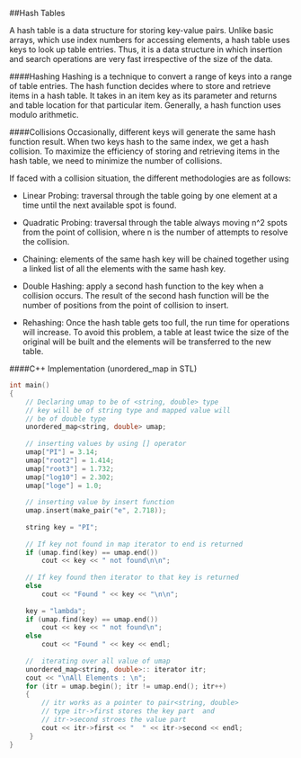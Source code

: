 ##Hash Tables

A hash table is a data structure for storing key-value pairs. Unlike basic arrays, which use index numbers for accessing elements, a hash table uses keys to look up table entries. Thus, it is a data structure in which insertion and search operations are very fast irrespective of the size of the data.

####Hashing
Hashing is a technique to convert a range of keys into a range of table entries. The hash function decides where to store and retrieve items in a hash table. It takes in an item key as its parameter and returns and table location for that particular item. Generally, a hash function uses modulo arithmetic. 

####Collisions
Occasionally, different keys will generate the same hash function result. When two keys hash to the same index, we get a hash collision. To maximize the efficiency of storing and retrieving items in the hash table, we need to minimize the number of collisions.

If faced with a collision situation, the different methodologies are as follows:

* Linear Probing:    traversal through the table going by one element at a time until the next available spot is found.

* Quadratic Probing: traversal through the table always moving n^2 spots from the point of collision, where n is the number of attempts to 
                     resolve the collision.

* Chaining:          elements of the same hash key will be chained together using a linked list of all the elements with the same hash key.

* Double Hashing:    apply a second hash function to the key when a collision occurs. The result of the second hash function will be the 
                     number of positions from the point of collision to insert.

* Rehashing:         Once the hash table gets too full, the run time for operations will increase. To avoid this problem, a table at least                      twice the size of the original will be built and the elements will be transferred to the new table.

####C++ Implementation (unordered_map in STL)

```C++
int main()
{
    // Declaring umap to be of <string, double> type
    // key will be of string type and mapped value will
    // be of double type
    unordered_map<string, double> umap;
 
    // inserting values by using [] operator
    umap["PI"] = 3.14;
    umap["root2"] = 1.414;
    umap["root3"] = 1.732;
    umap["log10"] = 2.302;
    umap["loge"] = 1.0;
 
    // inserting value by insert function
    umap.insert(make_pair("e", 2.718));
 
    string key = "PI";
 
    // If key not found in map iterator to end is returned
    if (umap.find(key) == umap.end())
        cout << key << " not found\n\n";
 
    // If key found then iterator to that key is returned
    else
        cout << "Found " << key << "\n\n";
 
    key = "lambda";
    if (umap.find(key) == umap.end())
        cout << key << " not found\n";
    else
        cout << "Found " << key << endl;
 
    //  iterating over all value of umap
    unordered_map<string, double>:: iterator itr;
    cout << "\nAll Elements : \n";
    for (itr = umap.begin(); itr != umap.end(); itr++)
    {
        // itr works as a pointer to pair<string, double>
        // type itr->first stores the key part  and
        // itr->second stroes the value part
        cout << itr->first << "  " << itr->second << endl;
     }
}
```
